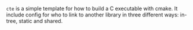 `cte` is a simple template for how to build a C executable with cmake. It include
config for who to link to another library in three different ways: in-tree, static
and shared.
